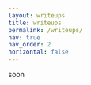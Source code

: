 ```yaml
---
layout: writeups
title: writeups
permalink: /writeups/
nav: true
nav_order: 2
horizontal: false
---
```


soon
